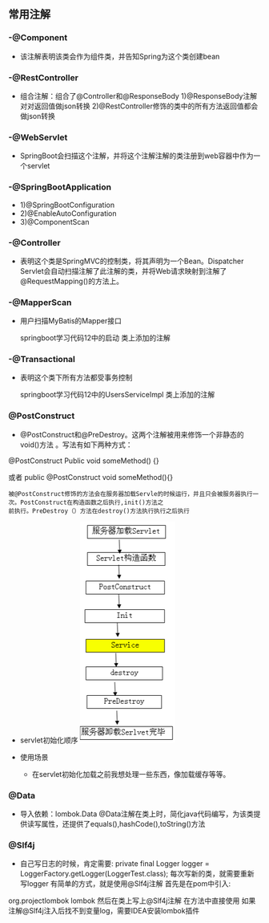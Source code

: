 ## 常用注解

### -@Component

- 该注解表明该类会作为组件类，并告知Spring为这个类创建bean

### -@RestController

- 组合注解：组合了@Controller和@ResponseBody
1)@ResponseBody注解对对返回值做json转换
2)@RestController修饰的类中的所有方法返回值都会做json转换

### -@WebServlet

- SpringBoot会扫描这个注解，并将这个注解注解的类注册到web容器中作为一个servlet

### -@SpringBootApplication
- 1)@SpringBootConfiguration
- 2)@EnableAutoConfiguration
- 3)@ComponentScan

### -@Controller

- 表明这个类是SpringMVC的控制类，将其声明为一个Bean。Dispatcher Servlet会自动扫描注解了此注解的类，并将Web请求映射到注解了@RequestMapping()的方法上。

### -@MapperScan

- 用户扫描MyBatis的Mapper接口

  springboot学习代码12中的启动 类上添加的注解

### -@Transactional

- 表明这个类下所有方法都受事务控制

  springboot学习代码12中的UsersServiceImpl 类上添加的注解

### @PostConstruct

- @PostConstruct和@PreDestroy。这两个注解被用来修饰一个非静态的void()方法 。写法有如下两种方式：

@PostConstruct
Public void someMethod() {}
                                                                                 
或者
public @PostConstruct void someMethod(){}

    被@PostConstruct修饰的方法会在服务器加载Servle的时候运行，并且只会被服务器执行一次。PostConstruct在构造函数之后执行,init()方法之
    前执行。PreDestroy（）方法在destroy()方法执行执行之后执行
- servlet初始化顺序
![Servlet初始化顺序](https://github.com/Leeyuanlong/pict_bank/raw/master/spring/Servlet%E5%88%9D%E5%A7%8B%E5%8C%96%E9%A1%BA%E5%BA%8F.jpg)

- 使用场景

	- 在servlet初始化加载之前我想处理一些东西，像加载缓存等等。

### @Data

- 导入依赖：lombok.Data
@Data注解在类上时，简化java代码编写，为该类提供读写属性，还提供了equals(),hashCode(),toString()方法

### @Slf4j

- 自己写日志的时候，肯定需要:
private final Logger logger = LoggerFactory.getLogger(LoggerTest.class);
每次写新的类，就需要重新写logger 
有简单的方式，就是使用@Slf4j注解
首先是在pom中引入:
<!--可以引入日志 @Slf4j注解-->
<dependency>
    <groupId>org.projectlombok</groupId>
    <artifactId>lombok</artifactId>
</dependency>
然后在类上写上@Slf4j注解 
在方法中直接使用 
如果注解@Slf4j注入后找不到变量log，需要IDEA安装lombok插件
